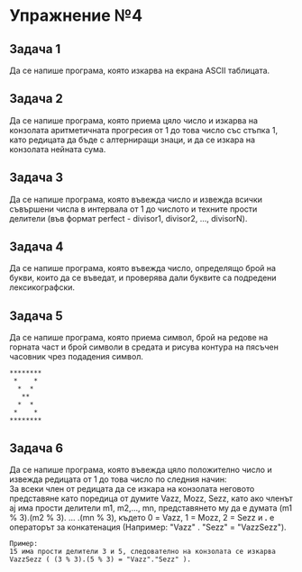 # Упражнение №4

## Задача 1
Да се напише програма, която изкарва на екрана ASCII таблицата.

## Задача 2
Да се напише програма, която приема цяло число и изкарва на конзолата аритметичната прогресия от 1 до това число със стъпка 1, като редицата да бъде с алтерниращи знаци,
и да се изкара на конзолата нейната сума.

## Задача 3
Да се напише програма, която въвежда число и извежда всички съвършени числа в интервала от 1 до числото и техните прости делители (във формат perfect - divisor1, divisor2, ..., divisorN).


## Задача 4
Да се напише програма, която въвежда число, определящо брой на букви, които да се въведат, и проверява дали буквите са подредени лексикографски.

## Задача 5
Да се напише програма, която приема символ, брой на редове на горната част и брой символи в средата и рисува контура на пясъчен часовник чрез подадения символ.
```
********
 *    * 
  *  * 
   **
  *  *
 *    * 
********
```

## Задача 6
Да се напише програма, която въвежда цяло положително число и извежда редицата от 1 до това число по следния начин:  
За всеки член от редицата да се изкара на конзолата неговото представяне като поредица от думите Vazz, Mozz, Sezz, като ако членът aj има прости делители m1, m2,..., mn, представянето му
да е думата (m1 % 3).(m2 % 3). ... .(mn % 3), където 0 = Vazz, 1 = Mozz, 2 = Sezz и **.** е операторът за конкатенация (Например: "Vazz" . "Sezz" = "VazzSezz").  
```
Пример:
15 има прости делители 3 и 5, следователно на конзолата се изкарва VazzSezz ( (3 % 3).(5 % 3) = "Vazz"."Sezz" ). 
```
